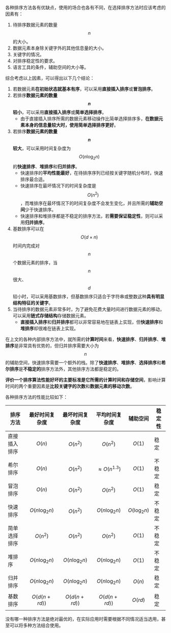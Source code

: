 各种排序方法各有优缺点，使用的场合也各有不同，在选择排序方法时应该考虑的因素有：

1. 待排序数据元素的数量 $$n$$ 的大小。
2. 数据元素本身除关键字外的其他信息量的大小。
3. 关键字的情况。
4. 对排序稳定性的要求。
5. 语言工具的条件，辅助空间的大小等。

综合考虑以上因素，可以得出以下几个结论：

1. 若数据元素**在初始状态就基本有序**，可以采用**直接插入排序**或**冒泡排序**。
2. 若排序**数据元素的数量 $$n$$ 较小**，可以采用**直接插入排序**或**简单选择排序**。
   - 由于直接插入排序所需的数据元素移动操作比简单选择排序多，**在数据元素本身的信息量较大时，使用简单选择排序更好**。
3. 若排序**数据元素的数量 $$n$$ 较大**，可以采用时间复杂度为 $$O(n{\log}_{2}n)$$ 的**快速排序**、**堆排序**和**归并排序**。
   - 快速排序的**平均性能最好**，在待排序序列已经按关键字随机分布时，快速排序最合适。
   - 快速排序在最坏情况下的时间复杂度是 $$O(n^2)$$，而堆排序在最坏情况下的时间复杂度不会发生变化，并且所需的**辅助空间**少于快速排序。
   - 快速排序和堆排序都是不稳定的排序方法，若**需要保证稳定性**，则可以采用**归并排序**。
4. 基数排序可以在 $$O(d{\times}n)$$ 时间内完成对 $$n$$ 个数据元素的排序，当 $$n$$ 很大、$$d$$ 较小时，可以采用基数排序，但基数排序只适合于字符串或整数这种**具有明显结构特征的关键字**。
5. 当待排序的数据元素非常多时，为了避免花费大量时间进行数据元素的移动，可以采用**链式存储结构**存储数据元素。
   - **直接插入排序**和**归并排序**都可以非常容易地在链表上实现，但**快速排序**和**堆排序**却很难在链表上实现。

在上文的各种内部排序方法中，就所需的**计算时间**来看，**快速排序**、**归并排序**、**堆排序**是非常具有优势的，但归并排序需要大小为 $$n$$ 的辅助空间，快速排序需要一个额外的栈。除了**快速排序**、**堆排序**、**选择排序**和**希尔排序**是**不稳定的**排序方法外，其他排序方法都是稳定的。

**评价一个排序算法性能好坏的主要标准是它所需的计算时间和存储空间**，影响计算时间的两个重要因素是**比较关键字的次数**和**数据元素的移动次数**。

各种排序方法的性能比较如下：

| 排序方法     | 最好时间复杂度      | 最坏时间复杂度      | 平均时间复杂度          | 辅助空间           | 稳定性 |
| ------------ | ------------------- | ------------------- | ----------------------- | ------------------ | ------ |
| 直接插入排序 | $$O(n)$$            | $$O(n^2)$$          | $$O(n^2)$$              | $$O(1)$$           | 稳定   |
| 希尔排序     | $$O(n)$$            | $$O(n^2)$$          | $${\approx}O(n^{1.3})$$ | $$O(1)$$           | 不稳定 |
| 冒泡排序     | $$O(n)$$            | $$O(n^2)$$          | $$O(n^2)$$              | $$O(1)$$           | 稳定   |
| 快速排序     | $$O(n{\log}_{2}n)$$ | $$O(n^2)$$          | $$O(n{\log}_{2}n)$$     | $$O({\log}_{2}n)$$ | 不稳定 |
| 简单选择排序 | $$O(n^2)$$          | $$O(n^2)$$          | $$O(n^2)$$              | $$O(1)$$           | 不稳定 |
| 堆排序       | $$O(n{\log}_{2}n)$$ | $$O(n{\log}_{2}n)$$ | $$O(n{\log}_{2}n)$$     | $$O(1)$$           | 不稳定 |
| 归并排序     | $$O(n{\log}_{2}n)$$ | $$O(n{\log}_{2}n)$$ | $$O(n{\log}_{2}n)$$     | $$O(n)$$           | 稳定   |
| 基数排序     | $$O(d(n+rd))$$      | $$O(d(n+rd))$$      | $$O(d(n+rd))$$          | $$O(rd)$$          | 稳定   |

没有哪一种排序方法是绝对最优的，在实际应用时需要根据不同情况适当选用，甚至可以将多种方法结合使用。

